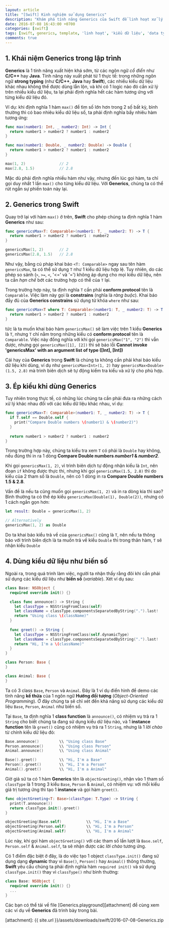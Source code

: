 ```yaml
---
layout: article
title: "[Swift] Kinh nghiệm sử dụng Generics"
description: "Khám phá tính năng Generics của Swift để linh hoạt xử lý các kiểu dữ liệu khác nhau"
date: 2016-07-08 16:43:00 +0700
categories: [swift]
tags: [swift, generics, template, 'linh hoạt', 'kiểu dữ liệu', 'data type']
comments: true
---
```


## 1. Khái niệm Generics trong lập trình ##

**Generics** là 1 tính năng xuất hiện khá sớm, từ các ngôn ngữ *cổ điển* như **C/C++** hay **Java**. Tính năng này xuất phát từ 1 thực tế: trong những ngôn ngữ **strong typing** (như **C/C++**, **Java** hay **Swift**), các nhiều kiểu dữ liệu khác nhau không thể được dùng lẫn lộn, và khi có 1 logic nào đó cần xử lý trên nhiều kiểu dữ liệu, ta lại phải định nghĩa hết các hàm tương ứng với từng kiểu dữ liệu đó.

Ví dụ: khi định nghĩa 1 hàm `max()` để tìm số lớn hơn trong 2 số bất kỳ, bình thường thì có bao nhiêu kiểu dữ liệu số, ta phải định nghĩa bấy nhiêu hàm tương ứng:

```swift
func max(number1: Int, _ number2: Int) -> Int {
  return number1 > number2 ? number1 : number2
}

func max(number1: Double, _ number2: Double) -> Double {
  return number1 > number2 ? number1 : number2
}

max(1, 2)               // 2
max(2.8, 1.5)           // 2.8
```

Mặc dù phải định nghĩa nhiều hàm như vậy, nhưng đến lúc gọi hàm, ta chỉ gọi duy nhất 1 lần `max()` cho từng kiểu dữ liệu. Với **Generics**, chúng ta có thể rút ngắn sự phiền toán này lại.

## 2. Generics trong Swift ##

Quay trở lại với hàm `max()` ở trên, **Swift** cho phép chúng ta định nghĩa 1 hàm **Generics** như sau:

```swift
func genericsMax<T: Comparable>(number1: T, _ number2: T) -> T {
  return number1 > number2 ? number1 : number2
}

genericsMax(1, 2)       // 2
genericsMax(2.8, 1.5)   // 2.8
```

Như vậy, bằng cú pháp khai báo `<T: Comparable>` ngay sau tên hàm `genericsMax`, ta có thể sử dụng `T` như 1 kiểu dữ liệu hợp lệ. Tuy nhiên, do các phép so sánh (`>`, `>=`, `<`, '<=' và '=') không áp dụng cho mọi kiểu dữ liệu, nên ta cần *hạn chế* bớt các trường hợp có thể của `T` lại.

Trong trường hợp này, ta định nghĩa `T` cần phải **conform protocol** tên là `Comparable`. Việc làm này gọi là **constrains** (nghĩa là *ràng buộc*). Khai báo đầy đủ của **Generics constrains** sử dụng từ khóa `where` như sau:

```swift
func genericsMax<T where T: Comparable>(number1: T, _ number2: T) -> T {
  return number1 > number2 ? number1 : number2
}
```

tức là ta muốn khai báo hàm `genericsMax()` sẽ làm việc trên 1 kiểu **Generics** là `T`, nhưng `T` chỉ nằm trong những kiểu có **conform protocol** tên là `Comparable`. Việc này đồng nghĩa với khi gọi `genericsMax("1", "2")` thì vẫn được, nhưng gọi `genericsMax([1], [2])` thì sẽ báo lỗi **Cannot invoke 'genericsMax' with an argument list of type ([Int], [Int])**

Cái hay của **Generics** trong **Swift** là chúng ta không cần phải khai báo kiểu dữ liệu khi dùng, ví dụ như `genericsMax<Int>(1, 2)` hay `genericsMax<Double>(1.5, 2.8)` mà trình biên dịch sẽ tự động kiểm tra kiểu và xử lý cho phù hợp.

## 3. Ép kiểu khi dùng Generics ##

Tuy nhiên trong thực tế, có những lúc chúng ta cần phải đưa ra những cách xử lý khác nhau đối với các kiểu dữ liệu khác nhau, ví dụ:

```swift
func genericsMax<T: Comparable>(number1: T, _ number2: T) -> T {
  if T.self == Double.self {
    print("Compare Double numbers \(number1) & \(number2)")
  }
  
  return number1 > number2 ? number1 : number2
}
```

Trong trường hợp này, chúng ta kiểu tra xem `T` có phải là `Double` hay không, nếu đúng thì in ra 1 dòng **Compare Double numbers _number1_ & _number2_**.

Khi gọi `genericsMax(1, 2)`, vì trình biên dịch tự động nhận kiểu là `Int`, nên đoạn `if` không được thực thi, nhưng khi gọi `genericsMax(1.5, 2.8)` thì do kiểu của 2 tham số là `Double`, nên có 1 dòng in ra **Compare Double numbers 1.5 & 2.8**.

Vấn đề là nếu ta cũng muốn gọi `genericsMax(1, 2)` và in ra dòng kia thì sao? Bình thường ta có thể ép kiểu `genericsMax(Double(1), Double(2))`, nhưng có 1 cách ngắn gọn hơn:

```swift
let result: Double = genericsMax(1, 2)

// Alternatively
genericsMax(1, 2) as Double
```

Do ta khai báo kiểu trả về của `genericsMax()` cũng là `T`, nên nếu ta thông báo với trình biên dịch là ta muốn trả về kiểu `Double` thì trong thân hàm, `T` sẽ nhận kiểu `Double`

## 4. Dùng kiểu dữ liệu như biến số ##
Ngoài ra, trong quá trình làm việc, người ta nhận thấy rằng đôi khi cần phải sử dụng các kiểu dữ liệu như **biến số** (*variable*). Xét ví dụ sau:

```swift
class Base: NSObject {
  required override init() {}

  class func announce() -> String {
    let classType = NSStringFromClass(self)
    let className = classType.componentsSeparatedByString(".").last!
    return "Using class \(className)"
  }
  
  func greet() -> String {
    let classType = NSStringFromClass(self.dynamicType)
    let className = classType.componentsSeparatedByString(".").last!
    return "Hi, I'm a \(className)"
  }
}

class Person: Base {
}

class Animal: Base {
}
```

Ta có 3 class `Base`, `Person` và `Animal`. Đây là 1 ví dụ điển hình để demo các tính năng **kế thừa** của 1 ngôn ngữ **Hướng đối tượng** (*Object-Oriented Programming*). Ở đây chúng ta sẽ chỉ xét đến khả năng sử dụng các kiểu dữ liệu `Base`, `Person`, `Animal` như biến số.

Tại `Base`, ta định nghĩa 1 **class function** là `announce()`, có nhiệm vụ trả ra 1 `String` cho biết chúng ta đang sử dụng kiểu dữ liệu nào, và 1 **instance function** tên là `greet()` cũng có nhiệm vụ trả ra 1 `String`, nhưng là 1 *lời chào* từ chính kiểu dữ liệu đó:

```swift
Base.announce()         \\ "Using class Base"
Person.announce()       \\ "Using class Person"
Animal.announce()       \\ "Using class Animal"

Base().greet()          \\ "Hi, I'm a Base"
Person().greet()        \\ "Hi, I'm a Person"
Animal().greet()        \\ "Hi, I'm a Animal"
```

Giờ giả sử ta có 1 hàm **Generics** tên là `objectGreeting()`, nhận vào 1 tham số `classType` là 1 trong 3 kiểu `Base`, `Person` & `Animal`, có nhiệm vụ: với mỗi kiểu giá trị tương ứng thì tạo 1 **instance** và gọi hàm `greet()`.

```swift
func objectGreeting<T: Base>(classType: T.Type) -> String {
  print(T.announce())
  return classType.init().greet()
}

objectGreeting(Base.self)           \\ "Hi, I'm a Base"
objectGreeting(Person.self)         \\ "Hi, I'm a Person"
objectGreeting(Animal.self)         \\ "Hi, I'm a Animal"
```

Lúc này, khi gọi hàm `objectGreeting()` với các tham số lần lượt là `Base.self`, `Person.self` & `Animal.self`, ta sẽ nhận được các *lời chào* tương ứng.

Có 1 điểm đặc biệt ở đây, là do việc tạo 1 object `classType.init()` đang sử dụng dạng **dynamic** thay vì `Base()`, `Person()` hay `Animal()` thông thường, **Swift** yêu cầu chúng ta phải định nghĩa hàm `required init()` và sử dụng `classType.init()` thay vì `classType()` như bình thường:

```swift
class Base: NSObject {
  required override init() {}
  ...
}
```

Các bạn có thể tải về file [Generics.playground][attachment] để cùng xem các ví dụ về **Generics** đã trình bày trong bài.

[attachment]:               {{ site.url }}/assets/downloads/swift/2016-07-08-Generics.zip
